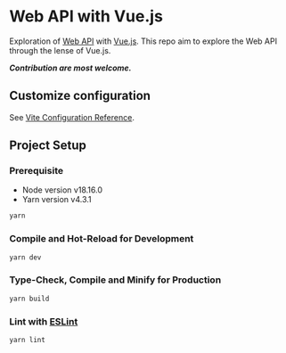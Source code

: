 # Web API with Vue.js

Exploration of [Web API](https://developer.mozilla.org/en-US/docs/Web/API) with [Vue.js](https://vuejs.org/). This repo aim to explore the Web API through the lense of Vue.js.

_**Contribution are most welcome.**_

## Customize configuration

See [Vite Configuration Reference](https://vitejs.dev/config/).

## Project Setup

### Prerequisite

-   Node version v18.16.0
-   Yarn version v4.3.1

```sh
yarn
```

### Compile and Hot-Reload for Development

```sh
yarn dev
```

### Type-Check, Compile and Minify for Production

```sh
yarn build
```

### Lint with [ESLint](https://eslint.org/)

```sh
yarn lint
```
